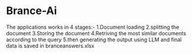 # Brance-Ai
The applications works in 4 stages:-
1.Document loading
2.splitting the document
3.Storing the document
4.Retriving the most similar documents according to the query
5.then generating the output using LLM and final data is saved in branceanswers.xlsx
